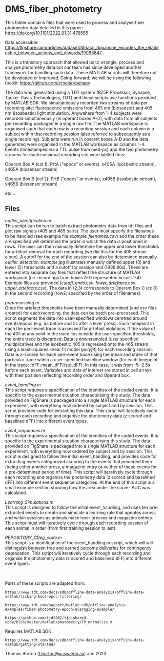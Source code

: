 # DMS_fiber_photometry

This folder contains files that were used to process and analyse fiber photometry data detailed in this paper: https://doi.org/10.1101/2022.01.31.478585

Data accessible: https://figshare.com/articles/dataset/Striatal_dopamine_encodes_the_relationship_between_actions_and_rewards/19083647

This is a transitory approach that allowed us to wrangle, process and analyse photometry data but our team has since developed another framework for handling such data. These MATLAB scripts will therefore not be developed or improved. Going forward, we will be using the following toolkit: https://github.com/crnolan/behapy

The data was generated using a TDT system (RZ5P Processor, Synapse, Tucker-Davis Technologies, TDT) and these scripts use functions provided by MATLAB SDK. We simultaneously recorded two streams of data per recording site: fluorescence emissions from 465 nm (biosensor) and 405 nm (isosbestic) light stimulation. Anywahere from 1-4 subjects were recorded simultaneously (in operant boxes A-D), with data from all subjects per recording packaged in a single raw file. The MATLAB workspace is organised such that each row is a recording session and each column is a subject within that recording session (also referred to subsequently as a single recording). Subjects were run in operant boxes A-D and the data generated were organised in the MATLAB workspace as columns 1-4. Events (timestamped via a TTL pulse from med-pc) and the two photometry streams for each individual recording site were lablled thus:

Operant Box A (col 1): PrtA ("epocs" or events), x405A (isosbestic stream), x465A (biosensor stream)

Operant Box B (col 2): PrtB ("epocs" or events), x405B (isosbestic stream), x465B (biosensor stream)

etc...


## Files

*outlier_identification.m*
<br />
This script can be run to batch extract photometry data from tdt files and plot raw signals (405 and 465 pairs). The user must specify the filenames to be handled (see example file *example_filenames.csv*) and the order these are specified will determine the order in which the data is positioned in rows. The user can then manually determine the upper and lower thresholds for artefact removal for each recording (we did this for the 405 stream alone). A cutoff for the end of the session can also be determined manually. *outlier_detection_example.jpg* illustrates manually defined upper (8) and lower (5) thresholds and a cutoff for session end (1938.86s). These are entered into separate csv files that reflect the structure of MATLAB workspace (i.e. recordings from boxes A-D represented in cols 1-4). Example files are provided (*cutoff_ends.csv*, *lower_artefacts.csv*, *upper_srtefacts.csv*). The data in (2,3) corresponds to Operant Box C (col3) in the second recording (row2; specified by the order of filenames). 

*preprocessing.m*
<br />
Once the artefact thresholds have been manually determined (and csv files created) for each recording, the data can be batch pre-processed. This script segments the data into user-specified windows cenrtred around events/epocs (e.g. 5s before and 5s after a lever press). Each timepoint in each the peri-event trace is assessed for artefact violations. If the value of the 405 at any point in the trace lies outside the user-specified thresholds, the entire trace is discarded. Data is downsampled (user specified multiplicative) and the isosbestic 405 is regressed onto the 465 stream using a least-squares linear fit model (*polyfit*) for each recording session. Data is z-scored for each peri-event trace using the mean and stdev of that particular trace within a user-specified baseline window (for each timepoint in the trace: [dFF-mean_dFF]/std_dFF). In this case, it was from -5:-2.5s before each event. Variables and data of interest are stored in cell arrays with their position reflecting recording order and Operant box.

*event_handling.m*
<br />
This script requires a specification of the identities of the coded events. It is specific to the experimental situation characterising this study. The data provided on FigShare is packaged into a single MATLAB structure for each experiment, with everything now ordered by subject and by session. This script provides code for extracting this data. This script will iteratively cycle through each recording and organise the photometry data (z scored and baselined dFF) into different event types. 

*event_sequences.m*
<br />
This script requires a specification of the identities of the coded events. It is specific to the experimental situation characterising this study. The data provided on FigShare is packaged into a single MATLAB structure for each experiment, with everything now ordered by subject and by session. This script is designed to follow the initial event_handling, and provides code for extracting events categorized accoring to the events that preceded them (being either another press, a magazine entry or neither of these events for a pre-determined period of time). This script will iteratively cycle through each recording and organise the photometry data (z scored and baselined dFF) into different event sequence categories. At the end of this script is a small example section showing how the area under the curve- AUC was calculated.

*Learning_Simulations.m*
<br />
This script is designed to follow the initial event_handling, and uses teh pre-extracted events to create and simulate a learning rule that updates across and within sessions as animals make lever presses and magazine entries. This script must will iteratively cycle through each recording session of each animal in order (from first training session to last).

*REPOSITORY_CDeg_code.m*
<br />
This script is a modification of the event_handling.m script, which will will distinguish between free and earned outcome deliveries for contingency degradation. This script will iteratively cycle through each recording and organise the photometry data (z scored and baselined dFF) into different event types. 

<br />
<br />
Parts of these scripts are adapted from: 

    https://www.tdt.com/docs/sdk/offline-data-analysis/offline-data-matlab/licking-bout-epoc-filtering/
    
    https://www.tdt.com/support/matlab-sdk/offline-analysis-examples/fiber-photometry-epoch-averaging-example/
    
    https://github.com/tjd2002/tjd-shared-code/blob/master/matlab/photometry/FP_normalize.m
    
Requires MATLAB SDK :

    https://www.tdt.com/docs/sdk/offline-data-analysis/offline-data-matlab/getting-started/


Thomas Burton (t.burton@unsw.edu.au) Jan 2023

